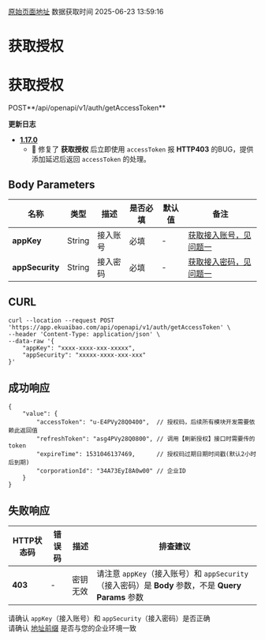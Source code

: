 [原始页面地址](https://docs.ekuaibao.com/docs/open-api/getting-started/auth)
数据获取时间 2025-06-23 13:59:16

# 获取授权

# 获取授权

POST**/api/openapi/v1/auth/getAccessToken**

**更新日志**

  * [**1.17.0**](/updateLog/update-log#1170)
    * 🐞 修复了 **获取授权** 后立即使用 `accessToken` 报 **HTTP403** 的BUG，提供添加延迟后返回 `accessToken` 的处理。



## Body Parameters​

名称| 类型| 描述| 是否必填| 默认值| 备注  
---|---|---|---|---|---  
**appKey**|  String| 接入账号| 必填| -| [获取接入账号，见问题一](/docs/open-api/getting-started/question-answer)  
**appSecurity**|  String| 接入密码| 必填| -| [获取接入密码，见问题一](/docs/open-api/getting-started/question-answer)  
  
## CURL​
    
    
    curl --location --request POST 'https://app.ekuaibao.com/api/openapi/v1/auth/getAccessToken' \  
    --header 'Content-Type: application/json' \  
    --data-raw '{  
        "appKey": "xxxx-xxxx-xxx-xxxxx",  
        "appSecurity": "xxxxx-xxxx-xxx-xxx"  
    }'  
    

## 成功响应​
    
    
    {  
        "value": {  
            "accessToken": "u-E4PVy28Q0400",  // 授权码，后续所有模块开发需要依赖此返回值  
            "refreshToken": "asg4PVy28Q0800", // 调用【刷新授权】接口时需要传的token  
            "expireTime": 1531046137469,      // 授权码过期日期时间戳(默认2小时后到期)  
            "corporationId": "34A73EyI8A0w00" // 企业ID  
        }  
    }  
    

## 失败响应​

HTTP状态码| 错误码| 描述| 排查建议  
---|---|---|---  
**403**|  -| 密钥无效| 请注意 `appKey`（接入账号）和 `appSecurity`（接入密码）是 **Body** 参数，不是 **Query Params** 参数  
请确认 `appKey`（接入账号）和 `appSecurity`（接入密码）是否正确  
请确认 [地址前缀](/docs/open-api/getting-started/origin#curl) 是否与您的企业环境一致
